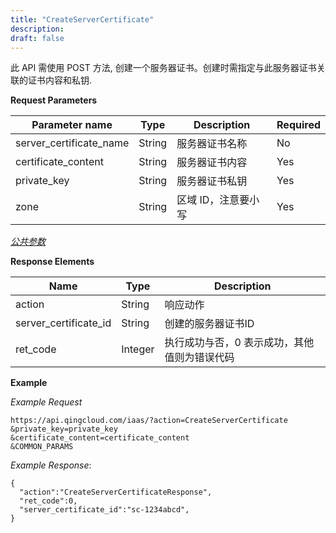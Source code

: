 ```yaml
---
title: "CreateServerCertificate"
description: 
draft: false
---
```




此 API 需使用 POST 方法, 创建一个服务器证书。创建时需指定与此服务器证书关联的证书内容和私钥.

**Request Parameters**

| Parameter name | Type | Description | Required |
| --- | --- | --- | --- |
| server_certificate_name | String | 服务器证书名称 | No |
| certificate_content | String | 服务器证书内容 | Yes |
| private_key | String | 服务器证书私钥 | Yes |
| zone | String | 区域 ID，注意要小写 | Yes |

[_公共参数_](../../common/parameters.html#api-common-parameters)

**Response Elements**

| Name | Type | Description |
| --- | --- | --- |
| action | String | 响应动作 |
| server_certificate_id | String | 创建的服务器证书ID |
| ret_code | Integer | 执行成功与否，0 表示成功，其他值则为错误代码 |

**Example**

_Example Request_

```
https://api.qingcloud.com/iaas/?action=CreateServerCertificate
&private_key=private_key
&certificate_content=certificate_content
&COMMON_PARAMS
```

_Example Response_:

```
{
  "action":"CreateServerCertificateResponse",
  "ret_code":0,
  "server_certificate_id":"sc-1234abcd",
}
```
